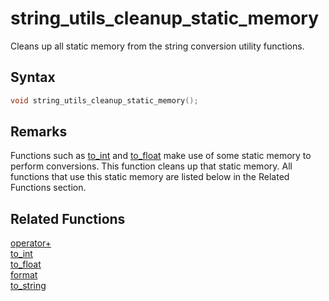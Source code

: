 # string_utils_cleanup_static_memory

Cleans up all static memory from the string conversion utility functions.

## Syntax

```cpp
void string_utils_cleanup_static_memory();
```

## Remarks

Functions such as [to_int](https://github.com/RandyGaul/cute_framework/blob/master/docs/string/strpool/to_int.md) and [to_float](https://github.com/RandyGaul/cute_framework/blob/master/docs/string/strpool/to_float.md) make use of some static memory to perform conversions. This function cleans up that static memory. All functions that use this static memory are listed below in the Related Functions section.

## Related Functions

[operator+](https://github.com/RandyGaul/cute_framework/blob/master/docs/string/strpool/operator+.md)  
[to_int](https://github.com/RandyGaul/cute_framework/blob/master/docs/string/strpool/to_int.md)  
[to_float](https://github.com/RandyGaul/cute_framework/blob/master/docs/string/strpool/to_float.md)  
[format](https://github.com/RandyGaul/cute_framework/blob/master/docs/string/strpool/format.md)  
[to_string](https://github.com/RandyGaul/cute_framework/blob/master/docs/string/strpool/to_string.md)  
